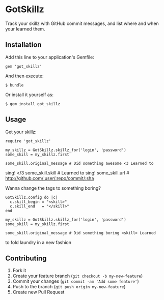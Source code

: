 # GotSkillz

Track your skillz with GitHub commit messages, and list where and when your learned them.

## Installation

Add this line to your application's Gemfile:

    gem 'got_skillz'

And then execute:

    $ bundle

Or install it yourself as:

    $ gem install got_skillz

## Usage

Get your skillz:

    require 'got_skillz'

    my_skillz = GotSkillz.skillz_for('login', 'password')
    some_skill = my_skillz.first

    some_skill.original_message # Did something awesome <3 Learned to
sing! </3
    some_skill.skill            # Learned to sing!
    some_skill.url              # http://github.com/:user/:repo/commit/:sha

Wanna change the tags to something boring?

    GotSkillz.config do |c|
      c.skill_begin = "<skill>"
      c.skill_end   = "</skill>"
    end

    my_skillz = GotSkillz.skillz_for('login', 'password')
    some_skill = my_skillz.first

    some_skill.original_message # Did something boring <skill> Learned
to fold laundry in a new fashion </skill>
   

## Contributing

1. Fork it
2. Create your feature branch (`git checkout -b my-new-feature`)
3. Commit your changes (`git commit -am 'Add some feature'`)
4. Push to the branch (`git push origin my-new-feature`)
5. Create new Pull Request

